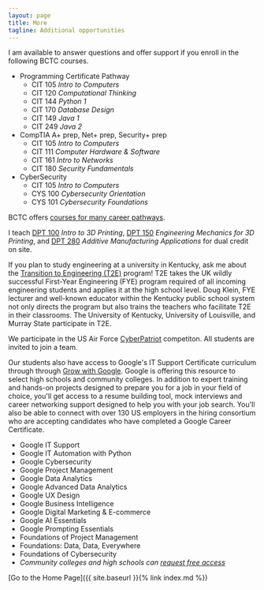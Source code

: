 ```yaml
---
layout: page
title: More
tagline: Additional opportunities
---
```


I am available to answer questions and offer support if you enroll in the following BCTC courses.

* Programming Certificate Pathway
  * CIT 105 *Intro to Computers*
  * CIT 120 *Computational Thinking*
  * CIT 144 *Python 1*
  * CIT 170 *Database Design*
  * CIT 149 *Java 1*
  * CIT 249 *Java 2*
* CompTIA A+ prep, Net+ prep, Security+ prep
  * CIT 105 *Intro to Computers*
  * CIT 111 *Computer Hardware & Software*
  * CIT 161 *Intro to Networks*
  * CIT 180 *Security Fundamentals*
* CyberSecurity
  * CIT 105 *Intro to Computers*
  * CYS 100 *Cybersecurity Orientation*
  * CYS 101 *Cybersecurity Foundations*

BCTC offers [courses for many career pathways](https://sites.google.com/fayette.kyschools.us/fcps-dual-credit/home).

I teach [DPT 100](https://docs.google.com/document/d/1xKCmSRuOJnwX1Sy_sEcJkh6G8xEw7_JK/edit?usp=sharing&ouid=115616065750392902647&rtpof=true&sd=true) *Intro to 3D Printing*, [DPT 150](https://drive.google.com/file/d/184PuFk4I0psQ9dX3EK_ub9dRq6nVLA2Q/view?usp=sharing) *Engineering Mechanics for 3D Printing*, and [DPT 280](https://docs.google.com/document/d/184H1DDT5ICGx2EU9FERDnUXQPhIQ_YR8/edit?usp=sharing&ouid=115616065750392902647&rtpof=true&sd=true) *Additive Manufacturing Applications* for dual credit on site.

If you plan to study engineering at a university in Kentucky, ask me about the [Transition to Engineering (T2E)](https://engr.uky.edu/academics/undergraduate-studies/first-year-engineering-program/transition-engineering-program) program! T2E takes the UK wildly successful First-Year Engineering (FYE) program required of all incoming engineering students and applies it at the high school level. Doug Klein, FYE lecturer and well-known educator within the Kentucky public school system not only directs the program but also trains the teachers who facilitate T2E in their classrooms. The University of Kentucky, University of Louisville, and Murray State participate in T2E.

We participate in the US Air Force [CyberPatriot](https://www.uscyberpatriot.org/home) competiton. All students are invited to join a team.

Our students also have access to Google's IT Support Certificate curriculum through through [Grow with Google](https://grow.google/certificates/). Google is offering this resource to select high schools and community colleges. In addition to expert training and hands-on projects designed to prepare you for a job in your field of choice, you'll get access to a resume building tool, mock interviews and career networking support designed to help you with your job search. You'll also be able to connect with over 130 US employers in the hiring consortium who are accepting candidates who have completed a Google Career Certificate.

* Google IT Support
* Google IT Automation with Python
* Google Cybersecurity
* Google Project Management
* Google Data Analytics
* Google Advanced Data Analytics
* Google UX Design
* Google Business Intelligence
* Google Digital Marketing & E-commerce
* Google AI Essentials
* Google Prompting Essentials
* Foundations of Project Management
* Foundations: Data, Data, Everywhere
* Foundations of Cybersecurity
* *Community colleges and high schools can [request free access](https://grow.google/certificates-edu/?utm_source=gDigital&utm_medium=emprowebsite&utm_campaign=certs&utm_content=he&utm_term=)*

[Go to the Home Page]({{ site.baseurl }}{% link index.md %})